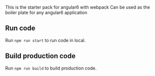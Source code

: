 This is the starter pack for angular6 with webpack
Can be used as the boiler plate for any angular6 application

## Run code
Run `npm run start` to run code in local.

## Build production code
Run `npm run build` to build production code.
